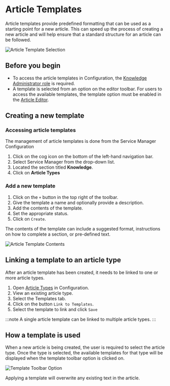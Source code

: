 # Article Templates
Article templates provide predefined formatting that can be used as a starting point for a new article. This can speed up the process of creating a new article and will help ensure that a standard structure for an article can be followed.   

![Article Template Selection](/_books/servicemanager-config/images/article-template-selection.png)

## Before you begin
* To access the article templates in Configuration, the [Knowledge Administrator role](/servicemanager-config/setup/service-manager-roles#knowledge-roles) is required.
* A template is selected from an option on the editor toolbar.  For users to access the available templates, the template option must be enabled in the [Article Editor](/servicemanager-config/knowledge/article-editor).

## Creating a new template      

### Accessing article templates
The management of article templates is done from the Service Manager Configuration
1. Click on the cog icon on the bottom of the left-hand navigation bar.
1. Select Service Manager from the drop-down list. 
1. Located the section titled **Knowledge**.
1. Click on **Article Types**

### Add a new template
1. Click on the `+` button in the top right of the toolbar.
1. Give the template a name and optionally provide a description.
1. Add the contents of the template.
1. Set the appropriate status.
1. Click on `Create`.

The contents of the template can include a suggested format, instructions on how to complete a section, or pre-defined text.

![Article Template Contents](/_books/servicemanager-config/images/article-template-creation.png)

## Linking a template to an article type
After an article template has been created, it needs to be linked to one or more article types.
1. Open [Article Types](/servicemanager-config/knowledge/article-types) in Configuration.
1. View an existing article type.
1. Select the Templates tab.
1. Click on the button `Link to Templates`.
1. Select the template to link and click `Save`

:::note
A single article template can be linked to multiple article types.
:::

## How a template is used
When a new article is being created, the user is required to select the article type. Once the type is selected, the available templates for that type will be displayed when the template toolbar option is clicked on.

![Template Toolbar Option](/_books/servicemanager-config/images/article-template-toolbar-option.png)

Applying a template will overwrite any existing text in the article.  